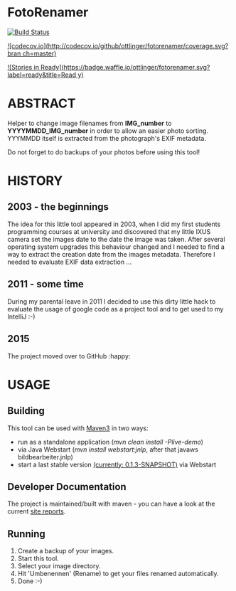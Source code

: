 # FotoRenamer

[![Build Status](https://travis-ci.org/ottlinger/fotorenamer.svg?branch=master)](https://travis-ci.org/ottlinger/fotorenamer)

[![codecov.io](http://codecov.io/github/ottlinger/fotorenamer/coverage.svg?bran
ch=master)](http://codecov.io/github/ottlinger/fotorenamer?branch=master)

[![Stories in 
Ready](https://badge.waffle.io/ottlinger/fotorenamer.svg?label=ready&title=Read
y)](http://waffle.io/ottlinger/fotorenamer)

# ABSTRACT #
Helper to change image filenames from **IMG\_number** to **YYYYMMDD\_IMG\_number** in order to allow an easier photo sorting. YYYMMDD itself is extracted from the photograph's EXIF metadata.

Do not forget to do backups of your photos before using this tool!

# HISTORY #
## 2003 - the beginnings ##
The idea for this little tool appeared in 2003, when I did my first students programming courses at university and discovered that my little IXUS camera set the images date to the date the image was taken.
After several operating system upgrades this behaviour changed and I needed to find a way to extract the creation date from the images metadata. Therefore I needed to evaluate EXIF data extraction ...
## 2011 - some time ##
During my parental leave in 2011 I decided to use this dirty little hack to evaluate the usage of google code as a project tool and to get used to my IntelliJ :-)
## 2015 ##

The project moved over to GitHub :happy:

# USAGE #
## Building ##
This tool can be used with [Maven3](http://maven.apache.org/download.html) in two ways:
  * run as a standalone application (_mvn clean install -Plive-demo_)
  * via Java Webstart (_mvn install webstart:jnlp_, after that javaws bildbearbeiter.jnlp)
  * start a last stable version [(currently: 0.1.3-SNAPSHOT)](http://www.aiki-it.de/sw/ixus/bildbearbeiter.jnlp) via Webstart

## Developer Documentation ##

The project is maintained/built with maven - you can have a look at the current [site reports](https://github.com/ottlinger/fotorenamer/blob/master/webpage/site/index.html).

## Running ##
  1. Create a backup of your images.
  1. Start this tool.
  1. Select your image directory.
  1. Hit 'Umbenennen' (Rename) to get your files renamed automatically.
  1. Done :-)
